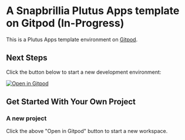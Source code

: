 # A Snapbrillia Plutus Apps template on Gitpod (In-Progress)

This is a Plutus Apps template environment on [Gitpod](https://www.gitpod.io/).

## Next Steps

Click the button below to start a new development environment:

[![Open in Gitpod](https://gitpod.io/button/open-in-gitpod.svg)](https://gitpod.io/#https://github.com/Snapbrillia/plutus-pioneer-program-starter)

## Get Started With Your Own Project

### A new project

Click the above "Open in Gitpod" button to start a new workspace. 


